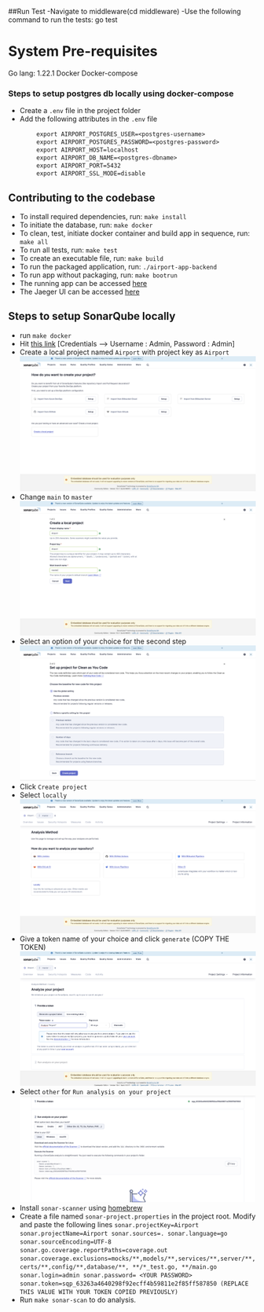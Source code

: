 ##Run Test
    -Navigate to middleware(cd middleware)
    -Use the following command to run the tests:
        go test

# System Pre-requisites

Go lang: 1.22.1
Docker
Docker-compose

### Steps to setup postgres db locally using docker-compose

- Create a `.env` file in the project folder
- Add the following attributes in the `.env` file
```
        export AIRPORT_POSTGRES_USER=<postgres-username>
        export AIRPORT_POSTGRES_PASSWORD=<postgres-password>
        export AIRPORT_HOST=localhost
        export AIRPORT_DB_NAME=<postgres-dbname>
        export AIRPORT_PORT=5432
        export AIRPORT_SSL_MODE=disable
```
## Contributing to the codebase

- To install required dependencies, run: `make install`
- To initiate the database, run: `make docker`
- To clean, test, initiate docker container and build app in sequence, run: `make all`
- To run all tests, run: `make test`
- To create an executable file, run: `make build`
- To run the packaged application, run: `./airport-app-backend`
- To run app without packaging, run: `make bootrun`
- The running app can be accessed [here](https://0.0.0.0:8080/)
- The Jaeger UI can be accessed [here](http://localhost:16686)

## Steps to setup SonarQube locally

- run `make docker`
- Hit [this link](http://localhost:9000/) [Credentials --> Username : Admin, Password : Admin]
- Create a local project named `Airport` with project key as `Airport` ![Image](Images/FirstStep.png)
- Change `main` to `master` ![Image](Images/LocalProject.png)
- Select an option of your choice for the second step ![Image](Images/SecondStep.png)
- Click `Create project`
- Select `locally` ![Image](Images/Locally.png)
- Give a token name of your choice and click `generate` (COPY THE TOKEN) ![Image](Images/Token.png)
- Select `other` for `Run analysis on your project` ![Image](Images/RunAnalysis.png)
- Install `sonar-scanner` using [homebrew](https://brew.sh/)
- Create a file named `sonar-project.properties` in the project root. Modify and paste the following lines
     `sonar.projectKey=Airport
      sonar.projectName=Airport
      sonar.sources=.
      sonar.language=go
      sonar.sourceEncoding=UTF-8
      sonar.go.coverage.reportPaths=coverage.out
      sonar.coverage.exclusions=mocks/**,models/**,services/**,server/**,certs/**,config/**,database/**, **/*_test.go, **/main.go
      sonar.login=admin
      sonar.password= <YOUR PASSWORD>
      sonar.token=sqp_63263a4640298f92ecff4b59811e2f85ff587850 (REPLACE THIS VALUE WITH YOUR TOKEN COPIED PREVIOUSLY)`
- Run `make sonar-scan` to do analysis.
